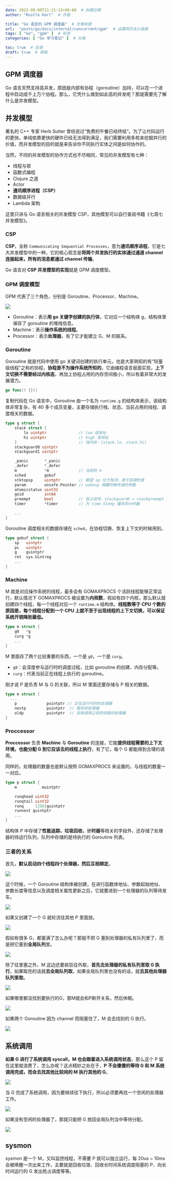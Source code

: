 ```yaml
---
date: 2022-09-08T21:21:13+08:00  # 创建日期
author: "Rustle Karl"  # 作者

title: "Go 语言的 GPM 调度器"  # 文章标题
url:  "posts/go/docs/internal/concurrent/gpm"  # 设置网页永久链接
tags: [ "Go", "gpm" ]  # 标签
categories: [ "Go 学习笔记" ]  # 分类

toc: true  # 目录
draft: true  # 草稿
---
```


## GPM 调度器

Go 语言天然支持高并发，原因是内部有协程（goroutine）加持，可以在一个进程中启动成千上万个协程。那么，它凭什么做到如此高的并发呢？那就需要先了解什么是并发模型。

## 并发模型

著名的 C++ 专家 Herb Sutter 曾经说过“免费的午餐已经终结”。为了让代码运行的更快，单纯依靠更快的硬件已经无法得到满足，我们需要利用多核来挖掘并行的价值，而并发模型的目的就是来告诉你不同执行实体之间是如何协作的。

当然，不同的并发模型的协作方式也不尽相同，常见的并发模型有七种：

- 线程与锁
- 函数式编程
- Clojure 之道
- Actor
- **通讯顺序进程（CSP）**
- 数据级并行
- Lambda 架构

这里只讲与 Go 语言相关的并发模型 CSP，其他模型可以自行查阅书籍《七周七并发模型》。

### CSP

**CSP**，全称 `Communicating Sequential Processes`，意为**通讯顺序进程**，它是七大并发模型中的一种，它的核心观念是**将两个并发执行的实体通过通道 channel 连接起来，所有的消息都通过 channel 传输**。

Go 语言对 **CSP 并发模型的实现**就是 GPM 调度模型。

### GPM 调度模型

GPM 代表了三个角色，分别是 Goroutine、Processor、Machine。

![](../../../assets/images/docs/internal/concurrent/gpm/720b3a0baa949e61.png)

- Goroutine：表示**用 go 关键字创建的执行体**，它对应一个结构体 g，结构体里保存了 goroutine 的堆栈信息。
- Machine：表示**操作系统的线程**。
- Processor：表示**处理器**，有了它才能建立 G、M 的联系。

### Goroutine

Goroutine 就是代码中使用 go 关键词创建的执行单元，也是大家熟知的有“轻量级线程”之称的协程，**协程是不为操作系统所知的**，它由编程语言层面实现，**上下文切换不需要经过内核态**，再加上协程占用的内存空间极小，所以有着非常大的发展潜力。

```go
go func() {}()
```

复制代码在 Go 语言中，Goroutine 由一个名为 `runtime.g` 的结构体表示，该结构体非常复杂，有 40 多个成员变量，主要存储执行栈、状态、当前占用的线程、调度相关的数据。

```go
type g struct {
	stack struct {
		lo uintptr  			// low 低地址
		hi uintptr				// high 高地址
	} 							// 栈内存：[stack.lo, stack.hi)
	stackguard0	uintptr
	stackguard1 uintptr

	_panic       *_panic
	_defer       *_defer
	m            *m				// 当前的 m
	sched        gobuf
	stktopsp     uintptr		// 期望 sp 位于栈顶，用于回溯检查
	param        unsafe.Pointer // wakeup 唤醒时候传递的参数
	atomicstatus uint32
	goid         int64
	preempt      bool       	// 抢占信号，stackguard0 = stackpreempt 的副本
	timer        *timer         // 为 time.Sleep 缓存的计时器

	...
}
```

Goroutine 调度相关的数据存储在 `sched`，在协程切换、恢复上下文的时候用到。

```go
type gobuf struct {
	sp   uintptr
	pc   uintptr
	g    guintptr
	ret  sys.Uintreg
	...
}
```

### Machine

M 就是对应操作系统的线程，最多会有 GOMAXPROCS 个活跃线程能够正常运行，默认情况下 GOMAXPROCS 被设置为**内核数**，假如有四个内核，那么默认就创建四个线程，每一个线程对应一个 `runtime.m` 结构体。**线程数等于 CPU 个数的原因是，每个线程分配到一个 CPU 上就不至于出现线程的上下文切换，可以保证系统开销降到最低。**

```go
type m struct {
	g0   *g
	curg *g
	...
}
```

M 里面存了两个比较重要的东西，一个是 `g0`，一个是 `curg`。

- `g0`：会深度参与运行时的调度过程，比如 goroutine 的创建、内存分配等。
- `curg`：代表当前正在线程上执行的 goroutine。

刚才说 P 是负责 M 与 G 的关联，所以 M 里面还要存储与 P 相关的数据。

```go
type m struct {
  ...
	p             puintptr // 正在运行代码的处理器
	nextp         puintptr  // 暂存的处理器
	oldp          puintptr  // 系统调用之前的线程的处理器
}
```

### Proccessor

**Proccessor** 负责 **Machine** 与 **Goroutine** 的连接，它能**提供线程需要的上下文环境，也能分配 G 到它应该去的线程上执行**，有了它，每个 G 都能得到合理的调用。

同样的，处理器的数量也是默认按照 GOMAXPROCS 来设置的，与线程的数量一一对应。

```go
type p struct {
	m           muintptr

	runqhead uint32
	runqtail uint32
	runq     [256]guintptr
	runnext guintptr
	...
}
```

结构体 P 中存储了**性能追踪、垃圾回收、计时器**等相关的字段外，还存储了处理器的待运行队列，队列中存储的是待执行的 Goroutine 列表。

### 三者的关系

首先，**默认启动四个线程四个处理器，然后互相绑定**。

![](../../../assets/images/docs/internal/concurrent/gpm/07d4337cadb6f67f.webp)

这个时候，一个 Goroutine 结构体被创建，在进行函数体地址、参数起始地址、参数长度等信息以及调度相关属性更新之后，它就要进到一个处理器的队列等待发车。

![](../../../assets/images/docs/internal/concurrent/gpm/e8512a2daa68ea0c.webp)

如果又创建了一个 G 就轮流往其他 P 里面放。

![](../../../assets/images/docs/internal/concurrent/gpm/8b9a41f1fea2b0b5.webp)

假如有很多 G，都塞满了怎么办呢？那就不把 G 塞到处理器的私有队列里了，而是把它塞到**全局队列**里。

![](../../../assets/images/docs/internal/concurrent/gpm/cc7a55a59cb203b2.webp)

除了往里塞之外，M 这边还要疯狂往外取，**首先去处理器的私有队列里取 G 执行**，如果取完的话就**去全局队列取**，如果全局队列里也没有的话，就**去其他处理器队列里取**。

![](../../../assets/images/docs/internal/concurrent/gpm/c5839824c8ddd9b3.webp)

如果哪里都没找到要执行的G，那M就会和P断开关系，然后休眠。

![](../../../assets/images/docs/internal/concurrent/gpm/6d8f9840e9c3d0ac.png)

如果两个 Goroutine 因为 channel 而阻塞住了，M 会去找别的 G 执行。

![](../../../assets/images/docs/internal/concurrent/gpm/97f9288cde35b419.png)

## 系统调用

**如果 G 进行了系统调用 syscall，M 也会跟着进入系统调用状态**，那么这个 P 留在这里就浪费了，怎么办呢？这点精妙之处在于，**P 不会傻傻的等待 G 和 M 系统调用完成，而会去找其他比较闲的 M 执行其他的 G**。

![](../../../assets/images/docs/internal/concurrent/gpm/3fb5391f25858062.webp)

当 G 完成了系统调用，因为要继续往下执行，所以必须要再找一个空闲的处理器工作。

![](../../../assets/images/docs/internal/concurrent/gpm/d044aa566b591bd2.png)

如果没有空闲的处理器了，那就只能把 G 放回全局队列当中等待分配。

![](../../../assets/images/docs/internal/concurrent/gpm/b487c30ca4644581.webp)

## sysmon

sysmon 是一个 M，又叫监控线程，不需要 P 就可以独立运行，每 20us ~ 10ms 会被唤醒一次出来工作，主要就是回收垃圾、回收长时间系统调度阻塞的 P、向长时间运行的 G 发出抢占调度等等。
